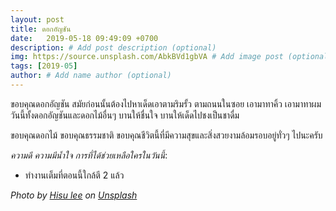 ```yaml
---
layout: post
title: ดอกอัญชัน
date:   2019-05-18 09:49:09 +0700
description: # Add post description (optional)
img: https://source.unsplash.com/AbkBVd1gbVA # Add image post (optional)
tags: [2019-05]
author: # Add name author (optional)
---
```

ขอบคุณดอกอัญชัน สมัยก่อนนั้นต้องไปหาเด็ดเอาตามริมรั้ว ตามถนนในซอย เอามาทาคิ้ว เอามาทาผม วันนี้ทั้งดอกอัญชันและดอกไม้อื่นๆ บานให้ชื่นใจ บานให้เด็ดไปชงเป็นชาดื่ม

ขอบคุณดอกไม้ ขอบคุณธรรมชาติ ขอบคุณชีวิตนี้ที่มีความสุขและสิ่งสวยงามล้อมรอบอยู่ทั่วๆ ไปนะครับ <i class="fa fa-child" style="color:plum"></i>

*ความดี ความมีน้ำใจ การที่ได้ช่วยเหลือใครในวันนี้*:
- ทำงานเต็มที่ตอนนี้ใกล้ตี 2 แล้ว

*Photo by [Hisu lee](https://unsplash.com/@lee_hisu) on [Unsplash](https://unsplash.com)*
